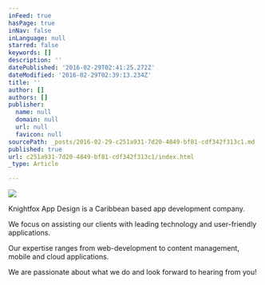 ```yaml
---
inFeed: true
hasPage: true
inNav: false
inLanguage: null
starred: false
keywords: []
description: ''
datePublished: '2016-02-29T02:41:25.272Z'
dateModified: '2016-02-29T02:39:13.234Z'
title: ''
author: []
authors: []
publisher:
  name: null
  domain: null
  url: null
  favicon: null
sourcePath: _posts/2016-02-29-c251a931-7d20-4849-bf81-cdf342f313c1.md
published: true
url: c251a931-7d20-4849-bf81-cdf342f313c1/index.html
_type: Article

---
```

![](https://the-grid-user-content.s3-us-west-2.amazonaws.com/123a5c9b-e091-4233-9c39-0f70b69ce62f.jpg)

Knightfox App Design is a Caribbean based app development company.

We focus on assisting our clients with leading technology and user-friendly applications.

Our expertise ranges from web-development to content management, mobile and cloud applications.

We are passionate about what we do and look forward to hearing from you!